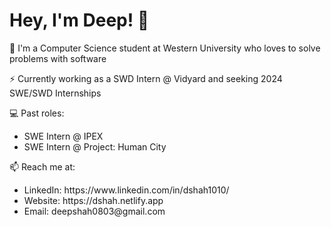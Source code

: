 <h1>Hey, I'm Deep! 👋</h1>

🔭 I'm a Computer Science student at Western University who loves to solve problems with software

⚡️ Currently working as a SWD Intern @ Vidyard and seeking 2024 SWE/SWD Internships

💻 Past roles:
  <ul>
    <li>SWE Intern @ IPEX</li>
   <li>SWE Intern @ Project: Human City</li>
  </ul>

📫 Reach me at:
  <ul>
   <li>LinkedIn: https://www.linkedin.com/in/dshah1010/</li>
   <li>Website: https://dshah.netlify.app</li>
   <li>Email: deepshah0803@gmail.com</li>
  </ul>
